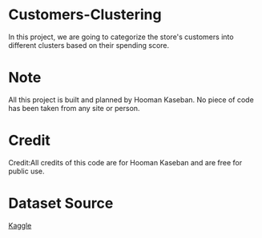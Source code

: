 # Customers-Clustering
In this project, we are going to categorize the store's customers into different clusters based on their spending score.
# Note
All this project is built and planned by Hooman Kaseban. No piece of code has been taken from any site or person.
# Credit
Credit:All credits of this code are for Hooman Kaseban and are free for public use.
# Dataset Source
<a href="https://www.kaggle.com" target='blank'>Kaggle</a>
